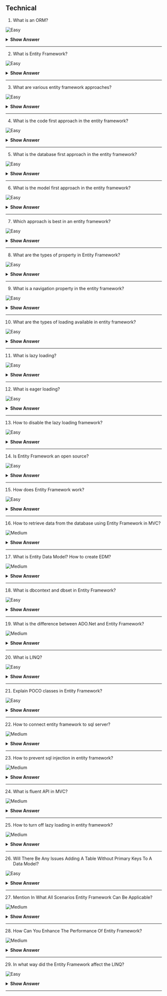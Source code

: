 
## Technical

1. What is an ORM?

![Easy](https://github.com/revaturelabs/interviewquestions/blob/dev/ComplexityTags/simple%20(2).svg)

<details> <summary> <b> Show Answer </b> </summary>

<blockquote>

Object Relational Mapping, also known as Mapping Tool, in computer science is a programming technique used to convert data between systems of incompatible types through object-oriented programming languages.

In simple terms, it is as if the ORM creates a “virtual database” and reflects this “virtual database” in a traditional database, such as SQL Server for example.

</blockquote>

</details>

---

2. What is Entity Framework?

![Easy](https://github.com/revaturelabs/interviewquestions/blob/dev/ComplexityTags/simple%20(2).svg)

<details> <summary> <b> Show Answer </b> </summary>

<blockquote>

ADO.NET EF is an ORM (object-relational mapping) which creates a higher abstract object model over ADO.NET components. So rather than getting into dataset, datatables, command, and connection objects as shown in the below code, you work on higher level domain objects like customers, suppliers, etc.

</blockquote>

</details>

---

3.  What are various entity framework approaches?

![Easy](https://github.com/revaturelabs/interviewquestions/blob/dev/ComplexityTags/simple%20(2).svg)

<details> <summary> <b> Show Answer </b> </summary>

<blockquote>

The various approaches in Entity Framework are:

- Database First
- Model First
- Code First

</blockquote>

</details>

---

4. What is the code first approach in the entity framework?

![Easy](https://github.com/revaturelabs/interviewquestions/blob/dev/ComplexityTags/simple%20(2).svg)

<details> <summary> <b> Show Answer </b> </summary>

<blockquote>

Code First approach in Entity Framework helps in allowing the creation of a model and its relations with the help of classes from which the database is created. Thus, the developer has the ability to work in an object-oriented manner without having worries about the structure of the database.

</blockquote>

</details>

---

5. What is the database first approach in the entity framework?

![Easy](https://github.com/revaturelabs/interviewquestions/blob/dev/ComplexityTags/simple%20(2).svg)

<details> <summary> <b> Show Answer </b> </summary>

<blockquote>

Database First approach in Entity Framework is used for making an entity model from an existing database and then decreases the amount of code that must be written.

</blockquote>

</details>

---

6. What is the model first approach in the entity framework?

![Easy](https://github.com/revaturelabs/interviewquestions/blob/dev/ComplexityTags/simple%20(2).svg)

<details> <summary> <b> Show Answer </b> </summary>

<blockquote>

In the Model First approach in the Entity Framework, the model classes are created and their relationships are also created first by taking the help of the ORM. After that the physical database is generated from the model. Therefore, a diagram of entity and relations are converted into the code model.

</blockquote>

</details>

---

7. Which approach is best in an entity framework?

![Easy](https://github.com/revaturelabs/interviewquestions/blob/dev/ComplexityTags/simple%20(2).svg)

<details> <summary> <b> Show Answer </b> </summary>

<blockquote>

The choice of the development approach depends on the project. If the database is present, then for the programmer the Database First approach is the best suited. If model classes and databases are not present then the programmer should go with the Model First approach. If the developer has domain classes then the Code First approach is the best choice for the programmer.

</blockquote>

</details>

---

8.  What are the types of property in Entity Framework?

![Easy](https://github.com/revaturelabs/interviewquestions/blob/dev/ComplexityTags/simple%20(2).svg)

<details> <summary> <b> Show Answer </b> </summary>

<blockquote>

Three types of property in the entity framework are as follows:

- Scalar property
- Navigation Property
- Complex Property

</blockquote>

</details>

---

9. What is a navigation property in the entity framework?

![Easy](https://github.com/revaturelabs/interviewquestions/blob/dev/ComplexityTags/simple%20(2).svg)

<details> <summary> <b> Show Answer </b> </summary>

<blockquote>

Navigation properties in Entity Framework are a way to represent a foreign key relationship within the database. Navigation properties help in enabling the user to describe the relationships between the entities such that they are coherent in the object-oriented language.

</blockquote>

</details>

---

10. What are the types of loading available in entity framework?

![Easy](https://github.com/revaturelabs/interviewquestions/blob/dev/ComplexityTags/simple%20(2).svg)

<details> <summary> <b> Show Answer </b> </summary>

<blockquote>

The types of loading that are available in the Entity Framework are-

- Eager Loading
- Lazy Loading
- Explicit Loading

</blockquote>

</details>

---

11. What is lazy loading?

![Easy](https://github.com/revaturelabs/interviewquestions/blob/dev/ComplexityTags/simple%20(2).svg)

<details> <summary> <b> Show Answer </b> </summary>

<blockquote>

Lazy loading is defined as the way for returning only the used objects. When you query the database model, lazy loading is able to return the immediate tables needed by the user. All related tables are returned when they are used. This means we are able to reserve the memory and storage when we work with large programs. It also means that the objects are created until we are having the requirement of them, so that it can make our program faster.

</blockquote>

</details>

---

12. What is eager loading?

![Easy](https://github.com/revaturelabs/interviewquestions/blob/dev/ComplexityTags/simple%20(2).svg)

<details> <summary> <b> Show Answer </b> </summary>

<blockquote>

Eager loading is the opposite of lazy loading. When you query for objects, eager loading helps in the returning all the objects including the related objects. For instance, when we are querying a list of customers and orders, eager loading loads all of the objects including the customers and the orders instead of just what you originally need (customers).

</blockquote>

</details>

---

13. How to disable the lazy loading framework?

![Easy](https://github.com/revaturelabs/interviewquestions/blob/dev/ComplexityTags/simple%20(2).svg)

<details> <summary> <b> Show Answer </b> </summary>

<blockquote>

We can disable the lazy loading by the `context.ContextOptions.LazyLoadingEnabled = false;`

</blockquote>

</details>

---

14. Is Entity Framework an open source?

![Easy](https://github.com/revaturelabs/interviewquestions/blob/dev/ComplexityTags/simple%20(2).svg)

<details> <summary> <b> Show Answer </b> </summary>

<blockquote>

Yes, Entity Framework (EF) is an open source object-relational mapping (ORM) framework for the ADO.NET. It was a part of .NET Framework, but since Entity framework version 6 it is separated from .NET framework.

</blockquote>

</details>

---

15. How does Entity Framework work?

![Easy](https://github.com/revaturelabs/interviewquestions/blob/dev/ComplexityTags/simple%20(2).svg)

<details> <summary> <b> Show Answer </b> </summary>

<blockquote>

Entity Framework maps domain classes to the database schema translate as well as executes LINQ queries to SQL and tracks the changes in the entities. It also saves the changes to the database.

</blockquote>

</details>

---

16.  How to retrieve data from the database using Entity Framework in MVC?

![Medium](https://github.com/revaturelabs/interviewquestions/blob/dev/ComplexityTags/Medium%20(2).svg)

<details> <summary> <b> Show Answer </b> </summary>

<blockquote>

The steps for retrieving the data are as follows-

- Create a new project.
- From Nugget package manager, add the reference of the Entity Framework.
- Then create a new class in the model within the table structure.
- Add connection string in the web.config.connection string name such that it matches with the context.
- Open the Global.asax.cs classes and then add the additional namespace of Entity Framework and finally initialize the database.
- Right-click on the Controller folder and then add a new controller and model reference in the section for the namespace.
- Right-click on the controller name and add the sections you want to view.

</blockquote>

</details>

---

17. What is Entity Data Model? How to create EDM?

![Medium](https://github.com/revaturelabs/interviewquestions/blob/dev/ComplexityTags/Medium%20(2).svg)

<details> <summary> <b> Show Answer </b> </summary>

<blockquote>

Entity Data Model happens to be an expanded style of the Entity-relationship prototype which helps in stating the fundamental prototype of the data utilizing several modeling procedures. It also helps in depicting a set of fundamentals which helps in explaining the data formation disregarding its collected form. EDM is hence the connection between the database and the prototype.

For creating an Entity Data Model, one can

- Right-click on one’s project in the Solution Explorer window.
- Choose Add>New Item from the menu option.
- Choose the ADO.Net Entity Data Model arrangement or template.
- Add name and click on the Add button.

</blockquote>

</details>

---

18.  What is dbcontext and dbset in Entity Framework?

![Easy](https://github.com/revaturelabs/interviewquestions/blob/dev/ComplexityTags/simple%20(2).svg)

<details> <summary> <b> Show Answer </b> </summary>

<blockquote>

- DbContext is defined as the class in Entity Framework API that helps in forming a connection between a domain or entity class and the database. It is primarily responsible for communicating with the database.
- The DbSet is defined as another class that helps in representing an entity set for reading, creating, updating, and deleting operations.

</blockquote>

</details>

---

19. What is the difference between ADO.Net and Entity Framework?

![Medium](https://github.com/revaturelabs/interviewquestions/blob/dev/ComplexityTags/Medium%20(2).svg)

<details> <summary> <b> Show Answer </b> </summary>

<blockquote>

The differences between ADO.Net and Entity Framework are as follows-

- ADO.Net helps in creating the several data layer codes that Entity Framework is not able to create.
- Unlike ADO.Net, Entity Framework automatically helps in generating the codes for the intermediate layers, data access layers and mapping codes. This helps to cut down on development time whereas ADO.Net is not able to do this.
- ADO.Net is faster than the Entity Framework based on performance.

</blockquote>

</details>

---

20. What is LINQ?

![Easy](https://github.com/revaturelabs/interviewquestions/blob/dev/ComplexityTags/simple%20(2).svg)

<details> <summary> <b> Show Answer </b> </summary>

<blockquote>

Language-Integrated Query (LINQ) is a way to query the data without cumbersome stored procedures. Previously, programmers needed to create the stored procedures and then call these stored procedures from their code. With Entity framework, we can pull data and query it using the language which is similar to SQL.

</blockquote>

</details>


---

21. Explain POCO classes in Entity Framework?

![Easy](https://github.com/revaturelabs/interviewquestions/blob/dev/ComplexityTags/simple%20(2).svg)

<details> <summary> <b> Show Answer </b> </summary>

<blockquote>

POCO stands for Plain Old CLR Objects. This class of objects does not depend on any framework-specific base class, unlike a normal .NET class. They support most of the LINQ queries that Entity Object derived entities support.

</blockquote>

</details>

---

22. How to connect entity framework to sql server?

![Medium](https://github.com/revaturelabs/interviewquestions/blob/dev/ComplexityTags/Medium%20(2).svg)

<details> <summary> <b> Show Answer </b> </summary>

<blockquote>

The entity framework can be connected to the SQL Server in the following ways:

- A console application is to be created.
- Create a class by right clicking on the application.
- Create the variables of the class and set the required properties.
- Save the class. Add one more class in the same way.
- Right-click and create a new folder for generating the Framework Dynamic Link Library (DLL).
- The folder can be renamed as the developer requirements.
- Save the application before adding any framework.
- Right-click the Program.cs file and select the required properties for copying the program’s address.
- Right-click on the window of the program and copy the required address for adding the DLL framework.
- After copying the address, put it in the c: drive bar and search for the folder previously added.
- After finding the folder then adding the Entity framework DLL.
- Right-clicking on the references and then adding it to browse the DLL framework.
- The application configuration file is added.
- The DB path name and database name should be declared by making use of the App. Config file.
- In the main program one must declare the context and objects.
- Press F5 to execute

</blockquote>

</details>

---

23. How to prevent sql injection in entity framework?

![Medium](https://github.com/revaturelabs/interviewquestions/blob/dev/ComplexityTags/Medium%20(2).svg)

<details> <summary> <b> Show Answer </b> </summary>

<blockquote>

- The SQL injection is a technique for code injection that can attack data-driven applications and can destroy the database. The SQL injection is one of the most commonly used web hacking procedures that injects malicious codes in the SQL statements through the input of the web page.

- LINQ helps in preventing the SQL injection in the entity framework. This takes place due to the passing of all data to the database with the help of the QL parameters. LINQ queries are not considered as susceptible to the attacks by SQL injection as they are made by implying the concatenation or manipulation of the string.

</blockquote>

</details>

---

24. What is fluent API in MVC?

![Medium](https://github.com/revaturelabs/interviewquestions/blob/dev/ComplexityTags/Medium%20(2).svg)

<details> <summary> <b> Show Answer </b> </summary>

<blockquote>

- Fluent API is a way of specifying the configuration of the model that helps in covering everything which is executed by the annotations of the data. Fluent API and data annotations could be used together, but more preference is given by the Code.
- First to the Fluent API, then data annotations and finally to the default conventions. Fluent API is a way for configuring the domain classes.
- The Fluent API of the Code First is accessed with the help of overriding the OnModelCreating method of the derived DbContext. Fluent API in the MVC is that which offers more configuration functionality than the DataAnnotations. Fluent API allows the user to configure the properties of the entities.

</blockquote>

</details>

---

25. How to turn off lazy loading in entity framework?

![Medium](https://github.com/revaturelabs/interviewquestions/blob/dev/ComplexityTags/Medium%20(2).svg)

<details> <summary> <b> Show Answer </b> </summary>

<blockquote>

Lazy loading in the entity framework is the loading that can be turned off for a particular context or an entity. To turn off the lazy loading for a specific property, one must not convert it to the virtual. For disabling the lazy loading for the entire entities in a context, the configuration property must be set to false. Now let us see the ways for turning off the lazy loading.

Context.configuration.ProxyCreationEnabled should be true. Context.Configuration.LazyLoadingEnabled should be made true.
Navigation property is the property that should not be defined as virtual and public. The context will be doing the lazy loading if the property is defined as the virtual.

</blockquote>

</details>

---

26. Will There Be Any Issues Adding A Table Without Primary Keys To A Data Model?

![Easy](https://github.com/revaturelabs/interviewquestions/blob/dev/ComplexityTags/simple%20(2).svg)

<details> <summary> <b> Show Answer </b> </summary>

<blockquote>

Every entity must be having a key, even in case where the entity maps to a view. When you are using the Entity Designer for creating or updating a model, the classes that are generated inherit from EntityObject which requires EntityKey. So, we need to have a primary key in the table for adding it to the data model.

</blockquote>

</details>

---

27. Mention In What All Scenarios Entity Framework Can Be Applicable?

![Medium](https://github.com/revaturelabs/interviewquestions/blob/dev/ComplexityTags/Medium%20(2).svg)

<details> <summary> <b> Show Answer </b> </summary>

<blockquote>

Entity Framework can be applicable in three scenarios

- If you have an existing database already or you want to build your database first then other parts of the application.
- If your prime focus is your domain classes and then create the database from your domain classes.
- If you want to design your database schema on the visual designer and create the classes and database.

</blockquote>

</details>

---

28. How Can You Enhance The Performance Of Entity Framework?

![Medium](https://github.com/revaturelabs/interviewquestions/blob/dev/ComplexityTags/Medium%20(2).svg)

<details> <summary> <b> Show Answer </b> </summary>

<blockquote>

For enhancing the performance of Entity Framework, one must have to follow the following steps:

- Try to avoid to put all the DB objects into one single entity model.
- Disable change tracking for entities if not needed.
- Reduce response time for the first request by using pre-generating Views.
- If not required try to avoid fetching all the fields.
- For data manipulation select appropriate collection.
- Wherever needed use a compiled query.
- Avoid using Views and Contains.
- While binding data to grid or paging, retrieve only required no of records.
- Debug and Optimize LINQ query

</blockquote>

</details>

---

29. In what way did the Entity Framework affect the LINQ?

![Easy](https://github.com/revaturelabs/interviewquestions/blob/dev/ComplexityTags/simple%20(2).svg)

<details> <summary> <b> Show Answer </b> </summary>

<blockquote>

LINQ (Language Integrated Query) is defined as a component of Entity Framework which actually helps the programmers for querying the database without creating any stored procedures using a language which is similar to SQL.

</blockquote>

</details>

---

